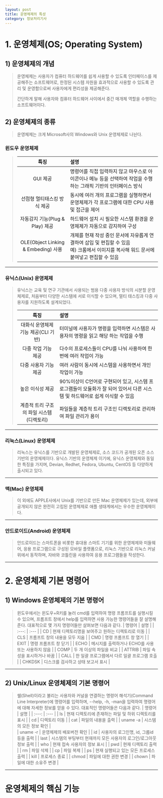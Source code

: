 ```yaml
---
layout: post
title: 운영체제의 특성
category: 정보처리기사
---
```


# 1. 운영체제(OS; Operating System)
## 1) 운영체제의 개념
> 운영체제는 사용자가 컴퓨터 하드웨어를 쉽게 사용할 수 있도록 인터페이스를 제공해주는 소프트웨어로, 한정된 시스템 자원을 효과적으로 사용할 수 있도록 관리 및 운영함으로써 사용자에게 편리성을 제공해준다. 
> 
> 간단하게 말해 사용자와 컴퓨터 하드웨어 사이에서 중간 매개체 역할을 수행하는 소프트웨어이다. 

## 2) 운영체제의 종류
> 운영체제는 크게 Microsoft사의 Windows와 Unix 운영체제로 나뉜다.
>
### 윈도우 운영체제
>
> | 특징 | 설명 |
> | :---: | :--- |
> | GUI 제공 | 명령어를 직접 입력하지 않고 마우스로 아이콘이나 메뉴 등을 선택하여 작업을 수행하는 그래픽 기반의 인터페이스 방식 | 
> | 선점형 멀티태스킹 방식 제공 | 동시에 여러 개의 프로그램을 실행하면서 운영체제가 각 프로그램에 대한 CPU 사용 및 접근을 제어 | 
> | 자동감지 기능(Plug & Play) 제공 |하드웨어 설치 시 필요한 시스템 환경을 운영체제가 자동으로 감지하여 구성| 
> | OLE(Object Linking & Embeding) 사용 | 개체를 현재 작성 중인 문서에 자유롭게 연결하여 삽입 및 편집할 수 있음<br>예) 크롬에서 이미지를 복사해 워드 문서에 붙여넣고 편집할 수 있음 |
--- 
### 유닉스(Unix) 운영체제
> 유닉스는 교육 및 연구 기관에서 사용되는 범용 다중 사용자 방식의 시분할 운영체제로, 처음부터 다양한 시스템에 서로 이식할 수 있으며, 멀티 태스킹과 다중 사용자를 지원하도록 설계되었다.
> 
> | 특징 | 설명 |
> | :---: | :--- |
> | 대화식 운영체제 기능 제공(CLI 기반)|터미널에 사용자가 명령을 입력하면 시스템은 사용자의 명령을 읽고 해당 하는 작업을 수행 | 
> | 다중 작업 기능 제공|다수의 프로세스들이 CPU를 나눠 사용하여 한 번에 여러 작업이 가능 | 
> | 다중 사용자 기능 제공|여러 사람이 동시에 시스템을 사용하면서 개인 작업이 가능 | 
> | 높은 이식성 제공|90%이상이 C언어로 구현되어 있고, 시스템 프로그램들이 모듈화가 잘 되어 있어서 다른 시스템 및 하드웨어로 쉽게 이식할 수 있음 |
> | 계층적 트리 구조의 파일 시스템(디렉토리)|파일들을 계층적 트리 구조인 디렉토리로 관리하여 파일 관리가 용이 |

--- 

### 리눅스(Linux) 운영체제
> 리눅스는 유닉스를 기반으로 개발된 운영체제로, 소스 코드가 공개된 오픈 소스 기반의 운영체제이다.
> 유닉스 기반의 운영체제 이기에, 유닉스 운영체제와 동일한 특징을 가지며, Devian, Redhet, Fedora, Ubuntu, CentOS 등 다양하게 출시되고 있다.

--- 

### 맥(Mac) 운영체제
> 이 외에도 APPLE사에서 Unix를 기반으로 만든 Mac 운영체제가 있는데, 외부에 공개되지 않은 완전히 고립된 운영체제로 애플 생태계에서는 우수한 운영체제이다.
---
### 안드로이드(Android) 운영체제
> 안드로이드는 스마트폰을 비롯한 휴대용 스마트 기기를 위한 운영체제와 미들웨어, 응용 프로그램으로 구성된 모바일 플랫폼으로, 리눅스 기반으로 리눅스 커널 위에서 동작하며, 자바와 코틀린을 사용하여 응용 프로그램들을 작성한다.
--- 
# 2. 운영체제 기본 명령어
## 1) Windows 운영체제의 기본 명령어
> 윈도우에서는 윈도우+R키를 눌러 cmd를 입력하여 명령 프롬프트를 실행시킬 수 있으며, 프롬프트 창에서 help를 입력하면 사용 가능한 명령어들을 잘 설명해준다. 대표적으로 몇 가지 명령어들만 살펴보면 다음과 같다.
> | 명령어 | 설명 |
> | :---: | :--- |
> | CD | 현재 디렉토리명을 보여주고 원하는 디렉토리로 이동 |
> | CLS | 프롬프트 창의 내용을 모두 지움 |
> | CMD | 명령 프롬프트 창 열기 |
> | EXIT | 명령 프롬프트 창 닫기 |
> | ECHO | 메시지를 출력하거나 ECHO를 사용 또는 사용하지 않음 |
> | COMP | 두 개 이상의 파일을 비교 |
> | ATTRIB | 파일 속성을 표시하거나 바꿈 |
> | CALL | 한 일괄 프로그램에서 다르 일괄 프로그램 호출 |
> | CHKDSK | 디스크를 검사하고 상태 보고서 표시 |
---
## 2) Unix/Linux 운영체제의 기본 명령어
> 쉘(Shell)이라고 불리는 사용자와 커널을 연결하는 명령어 해석기(Command Line Interpreter)에 명령어를 입력하며, --help, -h, -man을 입력하여 명령어에 대해 자세한 정보를 얻을 수 있다. 대표적인 명령어들은 다음과 같다.
> | 명령어 | 설명 | 
> | :---: | :--- | 
> | ls | 현재 디렉토리에 존재하는 파일 및 하위 디렉토리를 표시 | 
> | cd | 디렉토리 이동 | 
> | cat | 파일의 내용을 출력 | 
> | uname -a | 시스템의 모든 정보 확인 |   
> | uname -r | 운영체제의 배포버전 확인 | 
> | id | 사용자의 로그인명, id, 그룹id 등을 출력 | 
> | last | 시스템의 부팅부터 현재까지 모든 사용자의 로그인/로그아웃 정보 출력 | 
> | who | 현재 접속 사용자의 정보 표시 |
> | pwd | 현재 디렉토리 출력 |
> | rm | 파일 삭제 |
> | cp | 파일 복제 |
> | ps | 현재 실행되고 있는 모든 프로세스 출력 |
> | kill | 프로세스 종료 |
> | chmod | 파일에 대한 권한 변경 |
> | chown | 파일에 대한 소유주 변경 |
---
# 운영체제의 핵심 기능